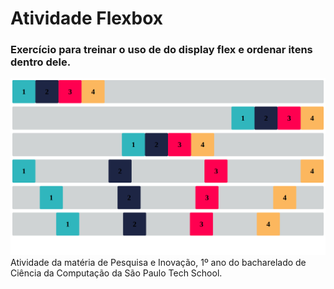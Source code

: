 # Atividade Flexbox
### Exercício para treinar o uso de do display flex e ordenar itens dentro dele.
<img src='https://github.com/PereiraGus/Atividade-Flexbox/blob/master/readmeImg.png'>
Atividade da matéria de Pesquisa e Inovação, 1º ano do bacharelado de Ciência da Computação da São Paulo Tech School.
